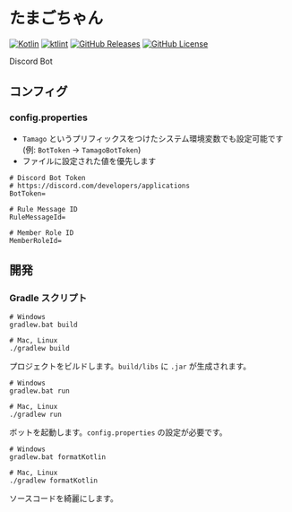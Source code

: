 # たまごちゃん

[![Kotlin](https://img.shields.io/badge/kotlin-1.6.10-blue.svg?logo=kotlin)](http://kotlinlang.org)
[![ktlint](https://img.shields.io/badge/code%20style-%E2%9D%A4-FF4081.svg)](https://ktlint.github.io/)
[![GitHub Releases](https://img.shields.io/github/v/release/sushi-dayo/tamago)](https://github.com/sushi-dayo/tamago/releases)
[![GitHub License](https://img.shields.io/badge/license-Apache%20License%202.0-blue.svg?style=flat)](http://www.apache.org/licenses/LICENSE-2.0)

Discord Bot

## コンフィグ

### config.properties

- `Tamago` というプリフィックスをつけたシステム環境変数でも設定可能です(例: `BotToken` → `TamagoBotToken`)
- ファイルに設定された値を優先します

```properties
# Discord Bot Token
# https://discord.com/developers/applications
BotToken=

# Rule Message ID
RuleMessageId=

# Member Role ID
MemberRoleId=
```

## 開発

### Gradle スクリプト

```shell
# Windows
gradlew.bat build

# Mac, Linux
./gradlew build
```

プロジェクトをビルドします。`build/libs` に `.jar` が生成されます。

```shell
# Windows
gradlew.bat run

# Mac, Linux
./gradlew run
```

ボットを起動します。`config.properties` の設定が必要です。

```shell
# Windows
gradlew.bat formatKotlin

# Mac, Linux
./gradlew formatKotlin
```

ソースコードを綺麗にします。
